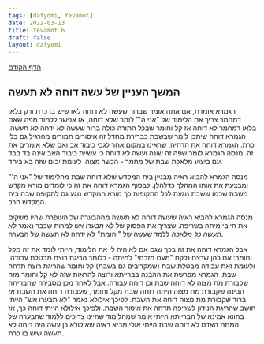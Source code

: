 ```yaml
---
tags: [dafyomi, Yevamot] 
date: 2022-03-13
title: Yevamot 6
draft: false
layout: dafyomi
---
```


[הדף הקודם](../2022-03-12)

## המשך העניין של עשה דוחה לא תעשה
הגמרא אומרת, אם אתה אומר שברור שעשה לא דוחה לאו שיש בו כרת ורק בלאו דמחמר צריך את הלימוד של "אני ה'" לומר שלא דוחה, אז אפשר ללמוד מפה שאם בלאו דמחמר לא דוחה אז קל וחומר שבכל התורה כולה ברור שעשה לא ידחה לא תעשה. 
הגמרא דוחה שיתכן לומר שבשבת כברירת מחדל זה איסורים חמורים מהרגיל גם בלי כרת.
הגמרא דוחה את הדחיה, שראינו במקום אחר לגבי כיבוד אב ואם שלא אומרים את זה.
מנסה הגמרא לומר שפה זה שונה ועשה לא דוחה כי עשיית כיבוד האב אינה בד בבד עם ביצוע מלאכת שבת של מחמר - הכשר מצוה. לעומת יבום שזה בא ביחד.

מנסה הגמרא להביא ראיה מבניין בית המקדש שלא דוחה שבת מהלימוד של "אני ה'" ומבצעת את אותו המהלך כדלהלן.
לבסוף הגמרא דוחה את זה כי לומדים מורא מקדש משבת שכמו ששבת נוגעת לכל התקופות כך מורא המקדש נוגע גם לתקופה שבה בית המקדש חרב.

מנסה הגמרא להביא ראיה שעשה דוחה לא תעשה מההבערה של העופרת שהיו משקים את חייבי מיתה בשריפה. שצריך את הפסוק של *לא תבערו אש* למרות שכבר נאמר *לא תעשה כל מלאכה* ללמד שעשה של "והומת" לא ידחה לא תעשה של הבערה.

אבל הגמרא דוחה את זה בכך שגם אם לא היה לי את הלימוד, הייתי לומד את זה מקל וחומר: אם כהן שרצח נלקח "מעם מזבחי" למיתה - כלומר הריגת רוצח מבטלת עבודה, ולעומת זאת עבודה מבטלת שבת (שמקריבים גם בשבת) קל וחומר שהריגת רוצח תדחה שבת. 
הגמרא מפרשת את ההבנה בברייתא ורוצה להראות שזה לא קל וחומר מזה שקבורת מת מצוה לא דוחה שבת וכן דוחה עבודה. 
אבל לאחר מכן מסבירה שהבריתה הבינה שקבורת מת מצוה היתה דוחה שבת מקל וחומר, שעבודה דוחה את השבת אז ברור שקבורת מת מצוה דוחה את השבת. לפיכך אילולא נאמר "לא תבערו אש" הייתי חושב שהריגת הנידון לשריפה תדחה את איסור השבת.
ולפיכך אילולא הייתי דוחה כך, אז בהווא אמינא של הברייתא הייתי אומר שמהלימוד שהיינו צריכים ללמוד שהבערה של המתת האדם לא דוחה שבת הייתי אולי מביא ראיה שאילולא כן עשה היה דוחה לא תעשה שיש בו כרת.
